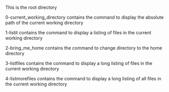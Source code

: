 This is the root directory

0-current_working_directory contains the command to display the absolute path of the current working directory

1-listit contains the command to display a listing of files in the current working directory

2-bring_me_home contains the command to change directory to the home directory

3-listfiles contains the command to display a long listing of files in the current working directory

4-listmorefiles contains the command to display a long listing of all files in the current working directory

